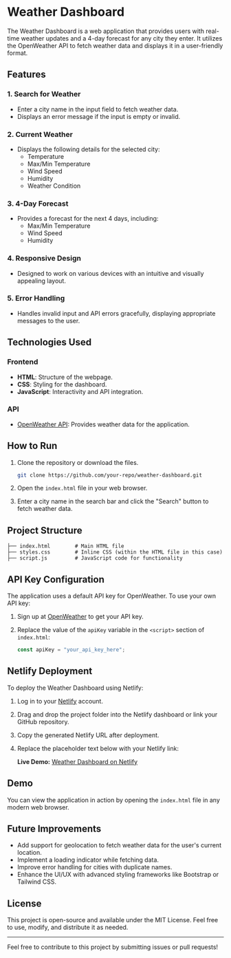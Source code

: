 # Weather Dashboard

The Weather Dashboard is a web application that provides users with real-time weather updates and a 4-day forecast for any city they enter. It utilizes the OpenWeather API to fetch weather data and displays it in a user-friendly format.

## Features

### 1. Search for Weather
- Enter a city name in the input field to fetch weather data.
- Displays an error message if the input is empty or invalid.

### 2. Current Weather
- Displays the following details for the selected city:
  - Temperature
  - Max/Min Temperature
  - Wind Speed
  - Humidity
  - Weather Condition

### 3. 4-Day Forecast
- Provides a forecast for the next 4 days, including:
  - Max/Min Temperature
  - Wind Speed
  - Humidity

### 4. Responsive Design
- Designed to work on various devices with an intuitive and visually appealing layout.

### 5. Error Handling
- Handles invalid input and API errors gracefully, displaying appropriate messages to the user.

## Technologies Used

### Frontend
- **HTML**: Structure of the webpage.
- **CSS**: Styling for the dashboard.
- **JavaScript**: Interactivity and API integration.

### API
- [OpenWeather API](https://openweathermap.org/): Provides weather data for the application.

## How to Run

1. Clone the repository or download the files.

   ```bash
   git clone https://github.com/your-repo/weather-dashboard.git
   ```

2. Open the `index.html` file in your web browser.

3. Enter a city name in the search bar and click the "Search" button to fetch weather data.

## Project Structure

```plaintext
├── index.html        # Main HTML file
├── styles.css        # Inline CSS (within the HTML file in this case)
├── script.js         # JavaScript code for functionality
```

## API Key Configuration
The application uses a default API key for OpenWeather. To use your own API key:
1. Sign up at [OpenWeather](https://openweathermap.org/) to get your API key.
2. Replace the value of the `apiKey` variable in the `<script>` section of `index.html`:

   ```javascript
   const apiKey = "your_api_key_here";
   ```

## Netlify Deployment

To deploy the Weather Dashboard using Netlify:
1. Log in to your [Netlify](https://www.netlify.com/) account.
2. Drag and drop the project folder into the Netlify dashboard or link your GitHub repository.
3. Copy the generated Netlify URL after deployment.
4. Replace the placeholder text below with your Netlify link:

   **Live Demo:** [Weather Dashboard on Netlify]([https://your-netlify-link.netlify.app](https://gleeful-paletas-79f9d0.netlify.app/))

## Demo
You can view the application in action by opening the `index.html` file in any modern web browser.

## Future Improvements
- Add support for geolocation to fetch weather data for the user's current location.
- Implement a loading indicator while fetching data.
- Improve error handling for cities with duplicate names.
- Enhance the UI/UX with advanced styling frameworks like Bootstrap or Tailwind CSS.

## License
This project is open-source and available under the MIT License. Feel free to use, modify, and distribute it as needed.

---

Feel free to contribute to this project by submitting issues or pull requests!

